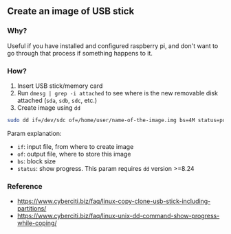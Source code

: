 ## Create an image of USB stick

### Why?
Useful if you have installed and configured raspberry pi, and don't want to go through that process if something happens to it.

### How?

1. Insert USB stick/memory card
2. Run `dmesg | grep -i attached` to see where is the new removable disk attached (`sda`, `sdb`, `sdc`, etc.)
3. Create image using `dd`

```sh
sudo dd if=/dev/sdc of=/home/user/name-of-the-image.img bs=4M status=progress
```

Param explanation:
 - `if`: input file, from where to create image
 - `of`: output file, where to store this image
 - `bs`: block size
 - `status`: show progress. This param requires `dd` version >=8.24

### Reference
 - https://www.cyberciti.biz/faq/linux-copy-clone-usb-stick-including-partitions/
 - https://www.cyberciti.biz/faq/linux-unix-dd-command-show-progress-while-coping/

